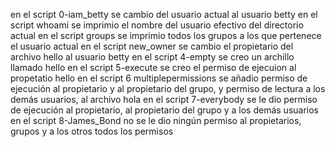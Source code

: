 en el script 0-iam_betty se cambio del usuario actual al usuario betty
en el script whoami se imprimio el nombre del usuario efectivo del directorio actual
en el script groups se imprimio todos los grupos a los que pertenece el usuario actual
en el script new_owner se cambio el propietario del archivo hello al usuario betty
en el script 4-empty se creo un archillo llamado hello
en el script 5-execute se creo el permiso de ejecuion al propetatio hello
en el script 6 multiplepermissions se añadio permiso de ejecución al propietario y al propietario del grupo, y permiso de lectura a los demás usuarios, al archivo hola
en el script 7-everybody se le dio permiso de ejecución al propietario, al propietario del grupo y a los demás usuarios
en el script 8-James_Bond no se le dio ningún permiso al propietarios, grupos y a los otros todos los permisos